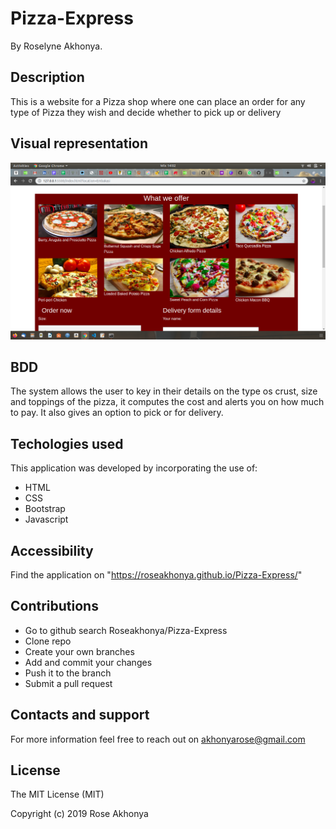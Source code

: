 # Pizza-Express
 By Roselyne Akhonya.
## Description
This is a website for a Pizza shop where one can place an order for any type of Pizza they wish and decide whether to pick up or delivery
## Visual representation
<img src="images/pizza.png" alt="screenshot"> 

## BDD
The system allows the user to key in their details on the type os crust, size and toppings of the pizza, it computes the cost and  alerts you on how much to pay. It also gives an option to pick or for delivery.
## Techologies used
This application was developed by incorporating the use of:
- HTML 
- CSS
- Bootstrap
- Javascript 
## Accessibility
Find the application on "https://roseakhonya.github.io/Pizza-Express/"
## Contributions
- Go to github search Roseakhonya/Pizza-Express
- Clone repo
- Create your own branches
- Add and commit your changes
- Push it to the branch
- Submit a pull request
## Contacts and support
For more information feel free to reach out on akhonyarose@gmail.com
## License
The MIT License (MIT)

Copyright (c) 2019 Rose Akhonya